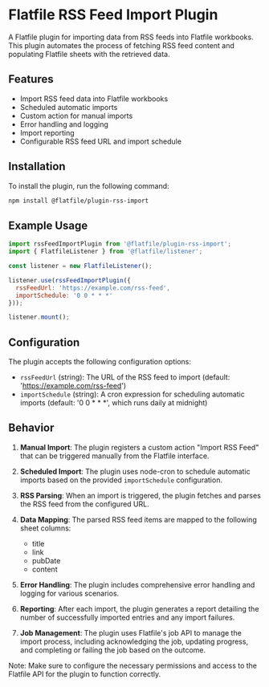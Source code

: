 # Flatfile RSS Feed Import Plugin

A Flatfile plugin for importing data from RSS feeds into Flatfile workbooks. This plugin automates the process of fetching RSS feed content and populating Flatfile sheets with the retrieved data.

## Features

- Import RSS feed data into Flatfile workbooks
- Scheduled automatic imports
- Custom action for manual imports
- Error handling and logging
- Import reporting
- Configurable RSS feed URL and import schedule

## Installation

To install the plugin, run the following command:

```bash
npm install @flatfile/plugin-rss-import
```

## Example Usage

```javascript
import rssFeedImportPlugin from '@flatfile/plugin-rss-import';
import { FlatfileListener } from '@flatfile/listener';

const listener = new FlatfileListener();

listener.use(rssFeedImportPlugin({
  rssFeedUrl: 'https://example.com/rss-feed',
  importSchedule: '0 0 * * *'
}));

listener.mount();
```

## Configuration

The plugin accepts the following configuration options:

- `rssFeedUrl` (string): The URL of the RSS feed to import (default: 'https://example.com/rss-feed')
- `importSchedule` (string): A cron expression for scheduling automatic imports (default: '0 0 * * *', which runs daily at midnight)

## Behavior

1. **Manual Import**: The plugin registers a custom action "Import RSS Feed" that can be triggered manually from the Flatfile interface.

2. **Scheduled Import**: The plugin uses node-cron to schedule automatic imports based on the provided `importSchedule` configuration.

3. **RSS Parsing**: When an import is triggered, the plugin fetches and parses the RSS feed from the configured URL.

4. **Data Mapping**: The parsed RSS feed items are mapped to the following sheet columns:
   - title
   - link
   - pubDate
   - content

5. **Error Handling**: The plugin includes comprehensive error handling and logging for various scenarios.

6. **Reporting**: After each import, the plugin generates a report detailing the number of successfully imported entries and any import failures.

7. **Job Management**: The plugin uses Flatfile's job API to manage the import process, including acknowledging the job, updating progress, and completing or failing the job based on the outcome.

Note: Make sure to configure the necessary permissions and access to the Flatfile API for the plugin to function correctly.